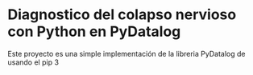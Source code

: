 # Diagnostico del colapso nervioso con Python en PyDatalog
 Este proyecto es una simple implementación de la libreria PyDatalog de usando el pip 3
